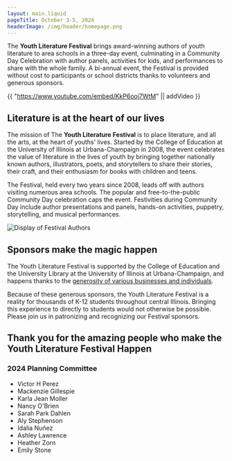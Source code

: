 ```yaml
---
layout: main.liquid
pageTitle: October 3-5, 2024
headerImage: /img/header/homepage.png
---
```

The **Youth Literature Festival** brings award-winning authors of youth literature to area schools in a three-day event, culminating in a Community Day Celebration with author panels, activities for kids, and performances to share with the whole family. A bi-annual event, the Festival is provided without cost to participants or school districts thanks to volunteers and generous sponsors.  


{{ "https://www.youtube.com/embed/KkP6ooj7WtM" || addVideo }}


## Literature is at the heart of our lives

The mission of The **Youth Literature Festival** is to place literature, and all the arts, at the heart of youths' lives. Started by the College of Education at the University of Illinois at Urbana-Champaign in 2008, the event celebrates the value of literature in the lives of youth by bringing together nationally known authors, illustrators, poets, and storytellers to share their stories, their craft, and their enthusiasm for books with children and teens.

The Festival, held every two years since 2008, leads off with authors visiting numerous area schools. The popular and free-to-the-public Community Day celebration caps the event. Festivities during Community Day include author presentations and panels, hands-on activities, puppetry, storytelling, and musical performances.

![Display of Festival Authors](/img/home/dsc_0106.jpg)

## Sponsors make the magic happen

The Youth Literature Festival is supported by the College of Education and the University Library at the University of Illinois at Urbana-Champaign, and happens thanks to the [generosity of various businesses and individuals](/sponsors/index.html).

Because of these generous sponsors, the Youth Literature Festival is a reality for thousands of K-12 students throughout central Illinois. Bringing this experience to directly to students would not otherwise be possible. Please join us in patronizing and recognizing our Festival sponsors.

## Thank you for the amazing people who make the Youth Literature Festival Happen

### 2024 Planning Committee

* Victor H Perez
* Mackenzie Gillespie
* Karla Jean Moller
* Nancy O'Brien
* Sarah Park Dahlen 
* Aly Stephenson
* Idalia Nuñez
* Ashley Lawrence 
* Heather Zorn
* E﻿mily Stone